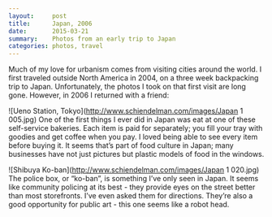 ```yaml
---
layout:     post
title:      Japan, 2006
date:       2015-03-21
summary:    Photos from an early trip to Japan
categories: photos, travel
---
```


Much of my love for urbanism comes from visiting cities around the world. I first traveled outside North America in 2004, on a three week backpacking trip to Japan. Unfortunately, the photos I took on that first visit are long gone. However, in 2006 I returned with a friend:

![Ueno Station, Tokyo](http://www.schiendelman.com/images/Japan 1 005.jpg)
One of the first things I ever did in Japan was eat at one of these self-service bakeries. Each item is paid for separately; you fill your tray with goodies and get coffee when you pay. I loved being able to see every item before buying it. It seems that’s part of food culture in Japan; many businesses have not just pictures but plastic models of food in the windows.

![Shibuya Ko-ban](http://www.schiendelman.com/images/Japan 1 020.jpg)
The police box, or “ko-ban”, is something I’ve only seen in Japan. It seems like community policing at its best - they provide eyes on the street better than most storefronts. I’ve even asked them for directions. They’re also a good opportunity for public art - this one seems like a robot head.